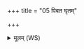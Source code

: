 +++
title = "05 पिबत घृतम्"

+++
<details><summary>मूलम् (WS)</summary>

पिबत घृतं यतिधा व एतद् गुहा हितं निहितं मानवेषु ।  
विश्वे देवा वैश्वदेवश्चाग्नौ यथाभागं हविषो मादयध्वम्॥ ६ ॥  
यो देवानामसि श्रेष्ठो रुद्रस्तन्तिचरो वृषा।  
अरिष्टा अस्माकं वीरा एतदस्तु हुतं तव ॥ ७ ॥
</details>